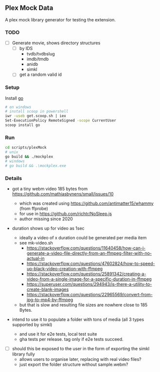 ## Plex Mock Data

A plex mock library generator for testing the extension.

### TODO

- [ ] Generate movie, shows directory structures
  - [ ] by IDS
    - tvdb/tvdbslug
    - imdb/tmdb
    - anidb
    - simkl
  - [ ] get a random valid id

### Setup

Install [go](https://go.dev/doc/install)

```sh
# on windows
# install scoop in powershell
iwr -useb get.scoop.sh | iex
Set-ExecutionPolicy RemoteSigned -scope CurrentUser
scoop install go
```

### Run

```sh
cd scripts/plexMock
# unix
go build && ./mockplex
# windows
# go build && .\mockplex.exe
```

### Details

- got a tiny webm video 185 bytes from https://github.com/mathiasbynens/small/issues/10
  - which was created using https://github.com/antimatter15/whammy (from ffprobe)
  - for use in https://github.com/richtr/NoSleep.js
  - author missing since 2020
- duration shows up for video as 1sec
  - ideally a video of x duration could be generated per media item
  - see mk-video.sh
    - https://stackoverflow.com/questions/11640458/how-can-i-generate-a-video-file-directly-from-an-ffmpeg-filter-with-no-actual-in
    - https://stackoverflow.com/questions/47602824/how-to-speed-up-black-video-creation-with-ffmpeg
    - https://stackoverflow.com/questions/25891342/creating-a-video-from-a-single-image-for-a-specific-duration-in-ffmpeg
    - https://superuser.com/questions/294943/is-there-a-utility-to-create-blank-images
    - https://stackoverflow.com/questions/22965569/convert-from-jpg-to-mp4-by-ffmpeg
  - but that is slow and resulting file sizes are nowhere close to 185 Bytes.
- intend to use it to populate a folder with tons of media (all 3 types supported by simkl)

  - and use it for e2e tests, local test suite
  - gha tests per release. tag only if e2e tests succeed.

- [ ] should this be exposed to the user in the form of exporting the simkl library fully
  - allows users to organise later, replacing with real video files?
  - just export the folder structure without sample.webm?
